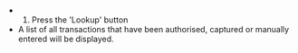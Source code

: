 - <ol><li>Press the 'Lookup' button</li></ol>
- A list of all transactions that have been authorised, captured or manually entered will be displayed.